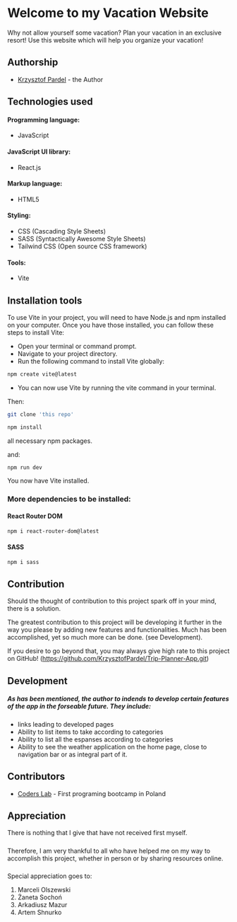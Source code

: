 

# Welcome to my Vacation Website

Why not allow yourself some vacation? Plan your vacation in an exclusive resort! Use this website which will help you organize your vacation! 


## Authorship

- [Krzysztof Pardel](https://github.com/KrzysztofPardel) - the Author

## Technologies used
#### Programming language:

  - JavaScript
#### JavaScript UI library:
  - React.js
#### Markup language:
 - HTML5
#### Styling:
- CSS  (Cascading Style Sheets)
- SASS (Syntactically Awesome Style Sheets)
- Tailwind CSS (Open source CSS framework)
#### Tools:
  - Vite

## Installation tools

To use Vite in your project, you will need to have Node.js and npm installed on your computer. Once you have those installed, you can follow these steps to install Vite:

- Open your terminal or command prompt.
- Navigate to your project directory.
- Run the following command to install Vite globally:

``` bash
npm create vite@latest
```

- You can now use Vite by running the vite command in your terminal.

Then:

``` bash
git clone 'this repo'
```
``` bash
npm install
```

all necessary npm packages.

and:
``` bash
npm run dev
``` 

You now have Vite installed.

### More dependencies to be installed:
 
#### React Router DOM
``` bash
npm i react-router-dom@latest
``` 

#### SASS
``` bash
npm i sass
``` 

## Contribution

Should the thought of contribution to this project spark off in your mind, there is a solution.

The greatest contribution to this project will be developing it further in the way you please by adding new features and functionalities. Much has been accomplished, yet so much more can be done. (see Development). 

If you desire to go beyond that, you may always give high rate to this project on GitHub! (https://github.com/KrzysztofPardel/Trip-Planner-App.git) 

## Development

##### As has been mentioned, the author to indends to develop certain features of the app in the forseable future. They include: 
- links leading to developed pages
- Ability to list items to take according to categories
- Ability to list all the espanses according to categories
- Ability to see the weather application on the home page, close to navigation bar or as integral part of it. 
## Contributors

- [Coders Lab](https://github.com/CodersLab) - First programing bootcamp in Poland

## Appreciation
There is nothing that I give that have not received first myself. 

##### 
Therefore, I am very thankful to all who have helped me on my way to accomplish this project, whether in person or by sharing resources online. 

##### 
Special appreciation goes to:
			
1. Marceli Olszewski
2. Żaneta Sochoń
3. Arkadiusz Mazur
4. Artem Shnurko
